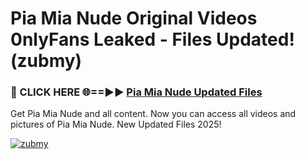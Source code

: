 # Pia Mia Nude Original Videos 0nlyFans Leaked - Files Updated! (zubmy)

<h3>🔴 CLICK HERE 🌐==►► <a href="https://tinyurl.com/4mcuefdz" rel="nofollow">Pia Mia Nude Updated Files</a></h3>

Get Pia Mia Nude and all content. Now you can access all videos and pictures of Pia Mia Nude. New Updated Files 2025!

[![zubmy](https://i.imgur.com/StAQSOY.gif)](https://tinyurl.com/4mcuefdz)
